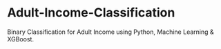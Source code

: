 # Adult-Income-Classification
Binary Classification for Adult Income using Python, Machine Learning &amp; XGBoost.
